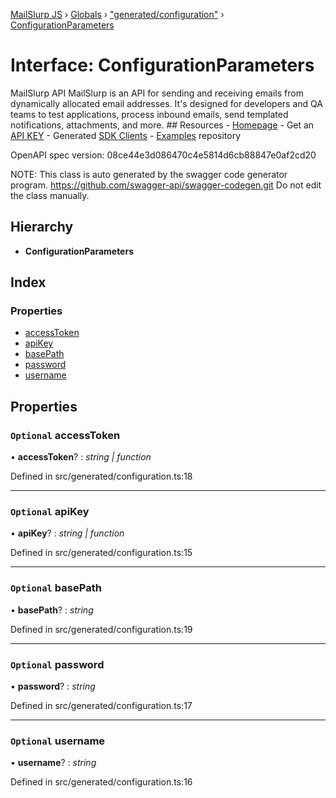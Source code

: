 [MailSlurp JS](../README.md) › [Globals](../globals.md) › ["generated/configuration"](../modules/_generated_configuration_.md) › [ConfigurationParameters](_generated_configuration_.configurationparameters.md)

# Interface: ConfigurationParameters

MailSlurp API
MailSlurp is an API for sending and receiving emails from dynamically allocated email addresses. It's designed for developers and QA teams to test applications, process inbound emails, send templated notifications, attachments, and more.   ## Resources - [Homepage](https://www.mailslurp.com) - Get an [API KEY](https://app.mailslurp.com/sign-up/) - Generated [SDK Clients](https://www.mailslurp.com/docs/) - [Examples](https://github.com/mailslurp/examples) repository

OpenAPI spec version: 08ce44e3d086470c4e5814d6cb88847e0af2cd20

NOTE: This class is auto generated by the swagger code generator program.
https://github.com/swagger-api/swagger-codegen.git
Do not edit the class manually.

## Hierarchy

* **ConfigurationParameters**

## Index

### Properties

* [accessToken](_generated_configuration_.configurationparameters.md#optional-accesstoken)
* [apiKey](_generated_configuration_.configurationparameters.md#optional-apikey)
* [basePath](_generated_configuration_.configurationparameters.md#optional-basepath)
* [password](_generated_configuration_.configurationparameters.md#optional-password)
* [username](_generated_configuration_.configurationparameters.md#optional-username)

## Properties

### `Optional` accessToken

• **accessToken**? : *string | function*

Defined in src/generated/configuration.ts:18

___

### `Optional` apiKey

• **apiKey**? : *string | function*

Defined in src/generated/configuration.ts:15

___

### `Optional` basePath

• **basePath**? : *string*

Defined in src/generated/configuration.ts:19

___

### `Optional` password

• **password**? : *string*

Defined in src/generated/configuration.ts:17

___

### `Optional` username

• **username**? : *string*

Defined in src/generated/configuration.ts:16
